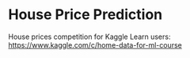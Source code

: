 # House Price Prediction

House prices competition for Kaggle Learn users: https://www.kaggle.com/c/home-data-for-ml-course
 
